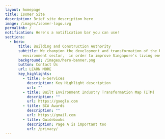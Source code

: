 ```yaml
---
layout: homepage
title: Isomer Site
description: Brief site description here
image: /images/isomer-logo.svg
permalink: /
notification: Here's a notification bar you can use!
sections:
  - hero:
      title: Building and Construction Authority
      subtitle: We champion the development and transformation of the built
        environment sector,  in order to improve Singapore’s living environment
      background: /images/hero-banner.png
      button: Contact Us
      url: LEARN MORE
      key_highlights:
        - title: e-Services
          description: Key Highlight description
          url: ""
        - title: Built Environment Industry Transformation Map (ITM)
          description: ""
          url: https://google.com
        - title: BCA Awards
          description: ""
          url: https://gmail.com
        - title: Guidebooks
          description: Page A is important too
          url: /privacy/
---
```

